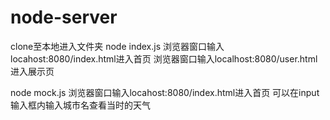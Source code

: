 # node-server
clone至本地进入文件夹 node index.js
浏览器窗口输入locahost:8080/index.html进入首页
浏览器窗口输入localhost:8080/user.html进入展示页

node mock.js
浏览器窗口输入locahost:8080/index.html进入首页
可以在input输入框内输入城市名查看当时的天气
